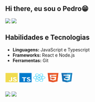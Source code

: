 ## Hi there, eu sou o Pedro😁

<div>
<img height="180em" src="https://github-readme-stats.vercel.app/api?username=pedrovjesus&show_icons=true&theme=dark" />
<img height="180em" src="https://github-readme-stats.vercel.app/api/top-langs/?username=pedrovjesus&layout=compact&show_icons=true&theme=dark" />
</div>

<div>
<h2>Habilidades e Tecnologias</h2> 

- **Linguagens:** JavaScript e Typescript
- **Frameworks:** React e Node.js
- **Ferramentas:** Git

<div style="display: inline_block"><br>
    <img align="center" alt="pedro-Js" height="30" width="40" src="https://raw.githubusercontent.com/devicons/devicon/master/icons/javascript/javascript-plain.svg">
    <img align="center" alt="pedro-Ts" height="30" width="40" src="https://raw.githubusercontent.com/devicons/devicon/master/icons/typescript/typescript-plain.svg">
    <img align="center" alt="pedro-React" height="30" width="40" src="https://raw.githubusercontent.com/devicons/devicon/master/icons/react/react-original.svg">
    <img align="center" alt="pedro-HTML" height="30" width="40" src="https://raw.githubusercontent.com/devicons/devicon/master/icons/html5/html5-original.svg">
    <img align="center" alt="pedro-CSS" height="30" width="40" src="https://raw.githubusercontent.com/devicons/devicon/master/icons/css3/css3-original.svg">
</div>
</div>

##



 
<div> 
  <a href = "mailto:pedroferreira00jesus@gmail.com"><img src="https://img.shields.io/badge/-Gmail-%23333?style=for-the-badge&logo=gmail&logoColor=white" target="_blank"></a>
  <a href="https://www.linkedin.com/in/pedro-jesus-386a6628a/" target="_blank"><img src="https://img.shields.io/badge/-LinkedIn-%230077B5?style=for-the-badge&logo=linkedin&logoColor=white" target="_blank"></a> 
</div>

